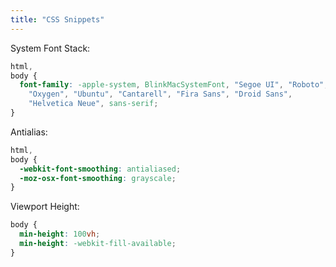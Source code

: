 ```yaml
---
title: "CSS Snippets"
---
```


System Font Stack:

```css
html,
body {
  font-family: -apple-system, BlinkMacSystemFont, "Segoe UI", "Roboto",
    "Oxygen", "Ubuntu", "Cantarell", "Fira Sans", "Droid Sans",
    "Helvetica Neue", sans-serif;
}
```

Antialias:

```css
html,
body {
  -webkit-font-smoothing: antialiased;
  -moz-osx-font-smoothing: grayscale;
}
```

Viewport Height:

```css
body {
  min-height: 100vh;
  min-height: -webkit-fill-available;
}
```
